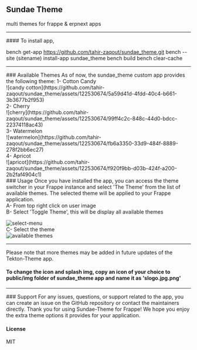 ## Sundae Theme

multi themes for frappe & erpnext apps
<hr>
#### To install app,

bench get-app https://github.com/tahir-zaqout/sundae_theme.git
bench --site (sitename) install-app sundae_theme
bench build
bench clear-cache
<hr>
### Available Themes
As of now, the sundae_theme custom app provides the following theme:
1- Cotton Candy<br>
![candy cotton](https://github.com/tahir-zaqout/sundae_theme/assets/122530674/5a59d41d-4fdd-40c4-b661-3b3677b2f953)
<br>
2- Cherry
<br>
![cherry](https://github.com/tahir-zaqout/sundae_theme/assets/122530674/99ff4c2c-848c-44d0-bdcc-22374118ac43)
<br>
3- Watermelon
<br>
![watermelon](https://github.com/tahir-zaqout/sundae_theme/assets/122530674/fb6a3350-33d9-484f-8889-278f2bb6ec27)
<br>
4- Apricot
<br>
![apricot](https://github.com/tahir-zaqout/sundae_theme/assets/122530674/f920f9bb-d03b-424f-a200-2b2faf4904c1)

<br>
### Usage
Once you have installed the app, you can access the theme switcher in your Frappe instance and select 'The Theme' from the list of available themes.
The selected theme will be applied to your Frappe application.
<br>
A- From top right click on user image
<br>
B- Select 'Toggle Theme', this will be display all available themes
<br>

![select-menu](https://github.com/tahir-zaqout/sundae_theme/assets/122530674/4f62d1a6-359c-430e-9b11-a1445e9564f3)
<br>
C- Select the theme
<br>
![available themes](https://github.com/tahir-zaqout/sundae_theme/assets/122530674/70c97e30-2bd4-43a8-b972-85f3f4c05fc5)
<hr>

Please note that more themes may be added in future updates of the Tekton-Theme app.
#### To change the icon and splash img, copy an icon of your choice  to public/img folder of sundae_theme app and name it as 'slogo.jpg.png'
<hr>
### Support
For any issues, questions, or support related to the app, you can create an issue on the GitHub repository or contact the maintainers directly.
Thank you for using Sundae-Theme for Frappe! We hope you enjoy the extra theme options it provides for your application.


#### License

MIT
